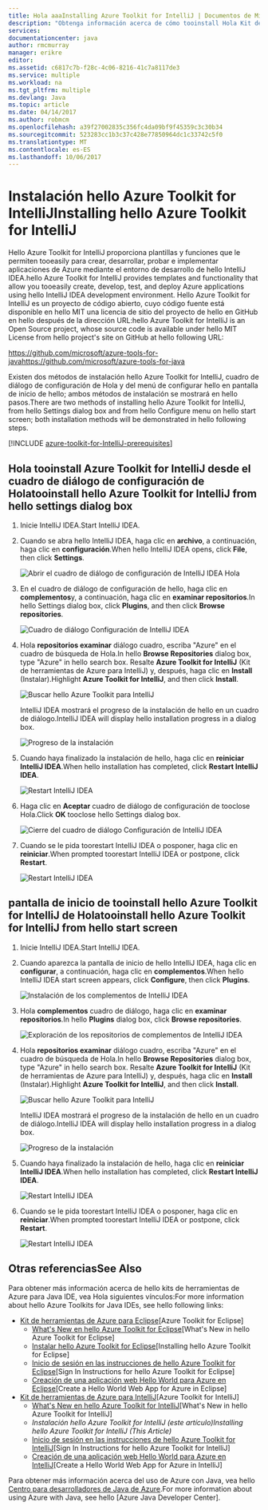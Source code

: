 ```yaml
---
title: Hola aaaInstalling Azure Toolkit for IntelliJ | Documentos de Microsoft
description: "Obtenga información acerca de cómo tooinstall Hola Kit de herramientas de Azure para hello IntelliJ IDEA."
services: 
documentationcenter: java
author: rmcmurray
manager: erikre
editor: 
ms.assetid: c6817c7b-f28c-4c06-8216-41c7a8117de3
ms.service: multiple
ms.workload: na
ms.tgt_pltfrm: multiple
ms.devlang: Java
ms.topic: article
ms.date: 04/14/2017
ms.author: robmcm
ms.openlocfilehash: a39f27002835c356fc4da09bf9f45359c3c30b34
ms.sourcegitcommit: 523283cc1b3c37c428e77850964dc1c33742c5f0
ms.translationtype: MT
ms.contentlocale: es-ES
ms.lasthandoff: 10/06/2017
---
```

# <a name="installing-hello-azure-toolkit-for-intellij"></a><span data-ttu-id="a60de-103">Instalación hello Azure Toolkit for IntelliJ</span><span class="sxs-lookup"><span data-stu-id="a60de-103">Installing hello Azure Toolkit for IntelliJ</span></span>
<span data-ttu-id="a60de-104">Hello Azure Toolkit for IntelliJ proporciona plantillas y funciones que le permiten tooeasily para crear, desarrollar, probar e implementar aplicaciones de Azure mediante el entorno de desarrollo de hello IntelliJ IDEA.</span><span class="sxs-lookup"><span data-stu-id="a60de-104">hello Azure Toolkit for IntelliJ provides templates and functionality that allow you tooeasily create, develop, test, and deploy Azure applications using hello IntelliJ IDEA development environment.</span></span> <span data-ttu-id="a60de-105">Hello Azure Toolkit for IntelliJ es un proyecto de código abierto, cuyo código fuente está disponible en hello MIT una licencia de sitio del proyecto de hello en GitHub en hello después de la dirección URL:</span><span class="sxs-lookup"><span data-stu-id="a60de-105">hello Azure Toolkit for IntelliJ is an Open Source project, whose source code is available under hello MIT License from hello project's site on GitHub at hello following URL:</span></span>

<span data-ttu-id="a60de-106"><https://github.com/microsoft/azure-tools-for-java></span><span class="sxs-lookup"><span data-stu-id="a60de-106"><https://github.com/microsoft/azure-tools-for-java></span></span>

<span data-ttu-id="a60de-107">Existen dos métodos de instalación hello Azure Toolkit for IntelliJ, cuadro de diálogo de configuración de Hola y del menú de configurar hello en pantalla de inicio de hello; ambos métodos de instalación se mostrará en hello pasos.</span><span class="sxs-lookup"><span data-stu-id="a60de-107">There are two methods of installing hello Azure Toolkit for IntelliJ, from hello Settings dialog box and from hello Configure menu on hello start screen; both installation methods will be demonstrated in hello following steps.</span></span>

[!INCLUDE [azure-toolkit-for-IntelliJ-prerequisites](../includes/azure-toolkit-for-intellij-prerequisites.md)]

## <a name="tooinstall-hello-azure-toolkit-for-intellij-from-hello-settings-dialog-box"></a><span data-ttu-id="a60de-108">Hola tooinstall Azure Toolkit for IntelliJ desde el cuadro de diálogo de configuración de Hola</span><span class="sxs-lookup"><span data-stu-id="a60de-108">tooinstall hello Azure Toolkit for IntelliJ from hello settings dialog box</span></span>
1. <span data-ttu-id="a60de-109">Inicie IntelliJ IDEA.</span><span class="sxs-lookup"><span data-stu-id="a60de-109">Start IntelliJ IDEA.</span></span>
2. <span data-ttu-id="a60de-110">Cuando se abra hello IntelliJ IDEA, haga clic en **archivo**, a continuación, haga clic en **configuración**.</span><span class="sxs-lookup"><span data-stu-id="a60de-110">When hello IntelliJ IDEA opens, click **File**, then click **Settings**.</span></span>
   
    ![Abrir el cuadro de diálogo de configuración de IntelliJ IDEA Hola][01a]
3. <span data-ttu-id="a60de-112">En el cuadro de diálogo de configuración de hello, haga clic en **complementos**y, a continuación, haga clic en **examinar repositorios**.</span><span class="sxs-lookup"><span data-stu-id="a60de-112">In hello Settings dialog box, click **Plugins**, and then click **Browse repositories**.</span></span>
   
    ![Cuadro de diálogo Configuración de IntelliJ IDEA][02a]
4. <span data-ttu-id="a60de-114">Hola **repositorios examinar** diálogo cuadro, escriba "Azure" en el cuadro de búsqueda de Hola.</span><span class="sxs-lookup"><span data-stu-id="a60de-114">In hello **Browse Repositories** dialog box, type "Azure" in hello search box.</span></span> <span data-ttu-id="a60de-115">Resalte **Azure Toolkit for IntelliJ** (Kit de herramientas de Azure para IntelliJ) y, después, haga clic en **Install** (Instalar).</span><span class="sxs-lookup"><span data-stu-id="a60de-115">Highlight **Azure Toolkit for IntelliJ**, and then click **Install**.</span></span>
   
    ![Buscar hello Azure Toolkit para IntelliJ][03]
   
    <span data-ttu-id="a60de-117">IntelliJ IDEA mostrará el progreso de la instalación de hello en un cuadro de diálogo.</span><span class="sxs-lookup"><span data-stu-id="a60de-117">IntelliJ IDEA will display hello installation progress in a dialog box.</span></span>
   
    ![Progreso de la instalación][04]
5. <span data-ttu-id="a60de-119">Cuando haya finalizado la instalación de hello, haga clic en **reiniciar IntelliJ IDEA**.</span><span class="sxs-lookup"><span data-stu-id="a60de-119">When hello installation has completed, click **Restart IntelliJ IDEA**.</span></span>
   
    ![Restart IntelliJ IDEA][05]
6. <span data-ttu-id="a60de-121">Haga clic en **Aceptar** cuadro de diálogo de configuración de tooclose Hola.</span><span class="sxs-lookup"><span data-stu-id="a60de-121">Click **OK** tooclose hello Settings dialog box.</span></span>
   
    ![Cierre del cuadro de diálogo Configuración de IntelliJ IDEA][06]
7. <span data-ttu-id="a60de-123">Cuando se le pida toorestart IntelliJ IDEA o posponer, haga clic en **reiniciar**.</span><span class="sxs-lookup"><span data-stu-id="a60de-123">When prompted toorestart IntelliJ IDEA or postpone, click **Restart**.</span></span>
   
    ![Restart IntelliJ IDEA][07]

## <a name="tooinstall-hello-azure-toolkit-for-intellij-from-hello-start-screen"></a><span data-ttu-id="a60de-125">pantalla de inicio de tooinstall hello Azure Toolkit for IntelliJ de Hola</span><span class="sxs-lookup"><span data-stu-id="a60de-125">tooinstall hello Azure Toolkit for IntelliJ from hello start screen</span></span>
1. <span data-ttu-id="a60de-126">Inicie IntelliJ IDEA.</span><span class="sxs-lookup"><span data-stu-id="a60de-126">Start IntelliJ IDEA.</span></span>
2. <span data-ttu-id="a60de-127">Cuando aparezca la pantalla de inicio de hello IntelliJ IDEA, haga clic en **configurar**, a continuación, haga clic en **complementos**.</span><span class="sxs-lookup"><span data-stu-id="a60de-127">When hello IntelliJ IDEA start screen appears, click **Configure**, then click **Plugins**.</span></span>
   
    ![Instalación de los complementos de IntelliJ IDEA][01b]
3. <span data-ttu-id="a60de-129">Hola **complementos** cuadro de diálogo, haga clic en **examinar repositorios**.</span><span class="sxs-lookup"><span data-stu-id="a60de-129">In hello **Plugins** dialog box, click **Browse repositories**.</span></span>
   
    ![Exploración de los repositorios de complementos de IntelliJ IDEA][02b]
4. <span data-ttu-id="a60de-131">Hola **repositorios examinar** diálogo cuadro, escriba "Azure" en el cuadro de búsqueda de Hola.</span><span class="sxs-lookup"><span data-stu-id="a60de-131">In hello **Browse Repositories** dialog box, type "Azure" in hello search box.</span></span> <span data-ttu-id="a60de-132">Resalte **Azure Toolkit for IntelliJ** (Kit de herramientas de Azure para IntelliJ) y, después, haga clic en **Install** (Instalar).</span><span class="sxs-lookup"><span data-stu-id="a60de-132">Highlight **Azure Toolkit for IntelliJ**, and then click **Install**.</span></span>
   
    ![Buscar hello Azure Toolkit para IntelliJ][03]
   
    <span data-ttu-id="a60de-134">IntelliJ IDEA mostrará el progreso de la instalación de hello en un cuadro de diálogo.</span><span class="sxs-lookup"><span data-stu-id="a60de-134">IntelliJ IDEA will display hello installation progress in a dialog box.</span></span>
   
    ![Progreso de la instalación][04]
5. <span data-ttu-id="a60de-136">Cuando haya finalizado la instalación de hello, haga clic en **reiniciar IntelliJ IDEA**.</span><span class="sxs-lookup"><span data-stu-id="a60de-136">When hello installation has completed, click **Restart IntelliJ IDEA**.</span></span>
   
    ![Restart IntelliJ IDEA][05]
6. <span data-ttu-id="a60de-138">Cuando se le pida toorestart IntelliJ IDEA o posponer, haga clic en **reiniciar**.</span><span class="sxs-lookup"><span data-stu-id="a60de-138">When prompted toorestart IntelliJ IDEA or postpone, click **Restart**.</span></span>
   
    ![Restart IntelliJ IDEA][07]

## <a name="see-also"></a><span data-ttu-id="a60de-140">Otras referencias</span><span class="sxs-lookup"><span data-stu-id="a60de-140">See Also</span></span>
<span data-ttu-id="a60de-141">Para obtener más información acerca de hello kits de herramientas de Azure para Java IDE, vea Hola siguientes vínculos:</span><span class="sxs-lookup"><span data-stu-id="a60de-141">For more information about hello Azure Toolkits for Java IDEs, see hello following links:</span></span>

* <span data-ttu-id="a60de-142">[Kit de herramientas de Azure para Eclipse]</span><span class="sxs-lookup"><span data-stu-id="a60de-142">[Azure Toolkit for Eclipse]</span></span>
  * <span data-ttu-id="a60de-143">[What's New en hello Azure Toolkit for Eclipse]</span><span class="sxs-lookup"><span data-stu-id="a60de-143">[What's New in hello Azure Toolkit for Eclipse]</span></span>
  * <span data-ttu-id="a60de-144">[Instalar hello Azure Toolkit for Eclipse]</span><span class="sxs-lookup"><span data-stu-id="a60de-144">[Installing hello Azure Toolkit for Eclipse]</span></span>
  * <span data-ttu-id="a60de-145">[Inicio de sesión en las instrucciones de hello Azure Toolkit for Eclipse]</span><span class="sxs-lookup"><span data-stu-id="a60de-145">[Sign In Instructions for hello Azure Toolkit for Eclipse]</span></span>
  * <span data-ttu-id="a60de-146">[Creación de una aplicación web Hello World para Azure en Eclipse]</span><span class="sxs-lookup"><span data-stu-id="a60de-146">[Create a Hello World Web App for Azure in Eclipse]</span></span>
* <span data-ttu-id="a60de-147">[Kit de herramientas de Azure para IntelliJ]</span><span class="sxs-lookup"><span data-stu-id="a60de-147">[Azure Toolkit for IntelliJ]</span></span>
  * <span data-ttu-id="a60de-148">[What's New en hello Azure Toolkit for IntelliJ]</span><span class="sxs-lookup"><span data-stu-id="a60de-148">[What's New in hello Azure Toolkit for IntelliJ]</span></span>
  * <span data-ttu-id="a60de-149">*Instalación hello Azure Toolkit for IntelliJ (este artículo)*</span><span class="sxs-lookup"><span data-stu-id="a60de-149">*Installing hello Azure Toolkit for IntelliJ (This Article)*</span></span>
  * <span data-ttu-id="a60de-150">[Inicio de sesión en las instrucciones de hello Azure Toolkit for IntelliJ]</span><span class="sxs-lookup"><span data-stu-id="a60de-150">[Sign In Instructions for hello Azure Toolkit for IntelliJ]</span></span>
  * <span data-ttu-id="a60de-151">[Creación de una aplicación web Hello World para Azure en IntelliJ]</span><span class="sxs-lookup"><span data-stu-id="a60de-151">[Create a Hello World Web App for Azure in IntelliJ]</span></span>

<span data-ttu-id="a60de-152">Para obtener más información acerca del uso de Azure con Java, vea hello [Centro para desarrolladores de Java de Azure].</span><span class="sxs-lookup"><span data-stu-id="a60de-152">For more information about using Azure with Java, see hello [Azure Java Developer Center].</span></span>

<!-- URL List -->

[Kit de herramientas de Azure para Eclipse]: ./azure-toolkit-for-eclipse.md
[Kit de herramientas de Azure para IntelliJ]: ./azure-toolkit-for-intellij.md
[Creación de una aplicación web Hello World para Azure en Eclipse]: ./app-service-web/app-service-web-eclipse-create-hello-world-web-app.md
[Creación de una aplicación web Hello World para Azure en IntelliJ]: ./app-service-web/app-service-web-intellij-create-hello-world-web-app.md
[Instalar hello Azure Toolkit for Eclipse]: ./azure-toolkit-for-eclipse-installation.md
[Installing hello Azure Toolkit for IntelliJ]: ./azure-toolkit-for-intellij-installation.md
[Inicio de sesión en las instrucciones de hello Azure Toolkit for Eclipse]: ./azure-toolkit-for-eclipse-sign-in-instructions.md
[Inicio de sesión en las instrucciones de hello Azure Toolkit for IntelliJ]: ./azure-toolkit-for-intellij-sign-in-instructions.md
[What's New en hello Azure Toolkit for Eclipse]: ./azure-toolkit-for-eclipse-whats-new.md
[What's New en hello Azure Toolkit for IntelliJ]: ./azure-toolkit-for-intellij-whats-new.md

[Centro para desarrolladores de Java de Azure]: https://azure.microsoft.com/develop/java/

<!-- IMG List -->

[01a]: ./media/azure-toolkit-for-intellij-installation/01-intellij-file-settings.png
[01b]: ./media/azure-toolkit-for-intellij-installation/01-intellij-configure-dropdown.png
[02a]: ./media/azure-toolkit-for-intellij-installation/02-intellij-settings-dialog.png
[02b]: ./media/azure-toolkit-for-intellij-installation/02-intellij-plugins-dialog.png
[03]: ./media/azure-toolkit-for-intellij-installation/03-intellij-browse-repositories.png
[04]: ./media/azure-toolkit-for-intellij-installation/04-install-progress.png
[05]: ./media/azure-toolkit-for-intellij-installation/05-restart-intellij.png
[06]: ./media/azure-toolkit-for-intellij-installation/06-intellij-settings-dialog.png
[07]: ./media/azure-toolkit-for-intellij-installation/07-restart-intellij.png
